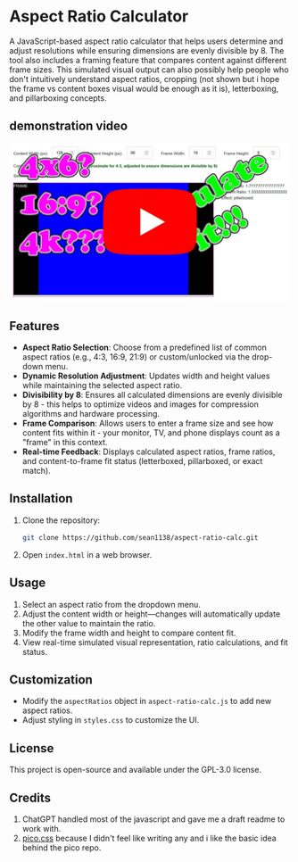 # Aspect Ratio Calculator

A JavaScript-based aspect ratio calculator that helps users determine and adjust resolutions while ensuring dimensions are evenly divisible by 8. The tool also includes a framing feature that compares content against different frame sizes. This simulated visual output can also possibly help people who don't intuitively understand aspect ratios, cropping (not shown but i hope the frame vs content boxes visual would be enough as it is), letterboxing, and pillarboxing concepts.

## demonstration video
[![video thumbnail](jsarc-video-thumb.jpg)](https://youtu.be/2_xbtJFZ1QY
 "js aspect ratio calculator demonstration")

## Features
- **Aspect Ratio Selection**: Choose from a predefined list of common aspect ratios (e.g., 4:3, 16:9, 21:9) or custom/unlocked via the drop-down menu.
- **Dynamic Resolution Adjustment**: Updates width and height values while maintaining the selected aspect ratio.
- **Divisibility by 8**: Ensures all calculated dimensions are evenly divisible by 8 - this helps to optimize videos and images for compression algorithms and hardware processing.
- **Frame Comparison**: Allows users to enter a frame size and see how content fits within it - your monitor, TV, and phone displays count as a "frame" in this context.
- **Real-time Feedback**: Displays calculated aspect ratios, frame ratios, and content-to-frame fit status (letterboxed, pillarboxed, or exact match).

## Installation
1. Clone the repository:
   ```sh
   git clone https://github.com/sean1138/aspect-ratio-calc.git
   ```
2. Open `index.html` in a web browser.

## Usage
1. Select an aspect ratio from the dropdown menu.
2. Adjust the content width or height—changes will automatically update the other value to maintain the ratio.
3. Modify the frame width and height to compare content fit.
4. View real-time simulated visual representation, ratio calculations, and fit status.

## Customization
- Modify the `aspectRatios` object in `aspect-ratio-calc.js` to add new aspect ratios.
- Adjust styling in `styles.css` to customize the UI.

## License
This project is open-source and available under the GPL-3.0 license.

## Credits
1. ChatGPT handled most of the javascript and gave me a draft readme to work with.
2. [pico.css](https://picocss.com/) because I didn't feel like writing any and i like the basic idea behind the pico repo.
